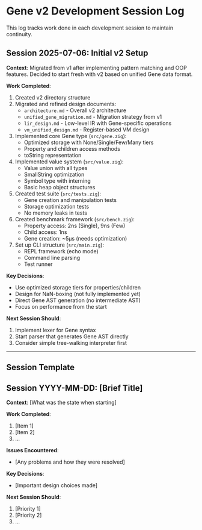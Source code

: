 # Gene v2 Development Session Log

This log tracks work done in each development session to maintain continuity.

## Session 2025-07-06: Initial v2 Setup

**Context**: Migrated from v1 after implementing pattern matching and OOP features. Decided to start fresh with v2 based on unified Gene data format.

**Work Completed**:
1. Created v2 directory structure
2. Migrated and refined design documents:
   - `architecture.md` - Overall v2 architecture
   - `unified_gene_migration.md` - Migration strategy from v1
   - `lir_design.md` - Low-level IR with Gene-specific operations
   - `vm_unified_design.md` - Register-based VM design
3. Implemented core Gene type (`src/gene.zig`):
   - Optimized storage with None/Single/Few/Many tiers
   - Property and children access methods
   - toString representation
4. Implemented value system (`src/value.zig`):
   - Value union with all types
   - SmallString optimization
   - Symbol type with interning
   - Basic heap object structures
5. Created test suite (`src/tests.zig`):
   - Gene creation and manipulation tests
   - Storage optimization tests
   - No memory leaks in tests
6. Created benchmark framework (`src/bench.zig`):
   - Property access: 2ns (Single), 9ns (Few)
   - Child access: 1ns
   - Gene creation: ~5μs (needs optimization)
7. Set up CLI structure (`src/main.zig`):
   - REPL framework (echo mode)
   - Command line parsing
   - Test runner

**Key Decisions**:
- Use optimized storage tiers for properties/children
- Design for NaN-boxing (not fully implemented yet)
- Direct Gene AST generation (no intermediate AST)
- Focus on performance from the start

**Next Session Should**:
1. Implement lexer for Gene syntax
2. Start parser that generates Gene AST directly
3. Consider simple tree-walking interpreter first

---

## Session Template

## Session YYYY-MM-DD: [Brief Title]

**Context**: [What was the state when starting]

**Work Completed**:
1. [Item 1]
2. [Item 2]
3. ...

**Issues Encountered**:
- [Any problems and how they were resolved]

**Key Decisions**:
- [Important design choices made]

**Next Session Should**:
1. [Priority 1]
2. [Priority 2]
3. ...